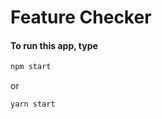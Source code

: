 # Feature Checker

#### To run this app, type
```javascript
npm start
```
or
```javascript
yarn start
```